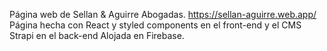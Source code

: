 Página web de Sellan & Aguirre Abogadas. https://sellan-aguirre.web.app/
Página hecha con React y styled components en el front-end y el CMS Strapi en el back-end Alojada en Firebase.
